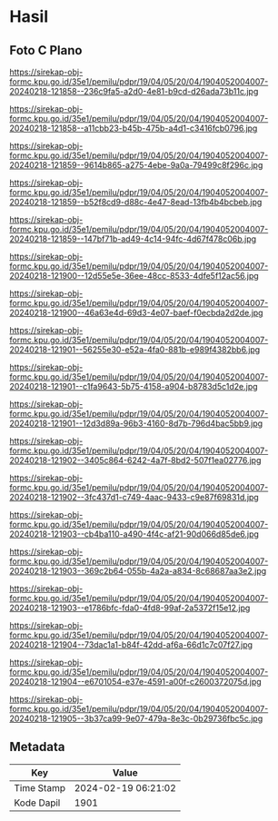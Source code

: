 # Hasil

## Foto C Plano

https://sirekap-obj-formc.kpu.go.id/35e1/pemilu/pdpr/19/04/05/20/04/1904052004007-20240218-121858--236c9fa5-a2d0-4e81-b9cd-d26ada73b11c.jpg

https://sirekap-obj-formc.kpu.go.id/35e1/pemilu/pdpr/19/04/05/20/04/1904052004007-20240218-121858--a11cbb23-b45b-475b-a4d1-c3416fcb0796.jpg

https://sirekap-obj-formc.kpu.go.id/35e1/pemilu/pdpr/19/04/05/20/04/1904052004007-20240218-121859--9614b865-a275-4ebe-9a0a-79499c8f296c.jpg

https://sirekap-obj-formc.kpu.go.id/35e1/pemilu/pdpr/19/04/05/20/04/1904052004007-20240218-121859--b52f8cd9-d88c-4e47-8ead-13fb4b4bcbeb.jpg

https://sirekap-obj-formc.kpu.go.id/35e1/pemilu/pdpr/19/04/05/20/04/1904052004007-20240218-121859--147bf71b-ad49-4c14-94fc-4d67f478c06b.jpg

https://sirekap-obj-formc.kpu.go.id/35e1/pemilu/pdpr/19/04/05/20/04/1904052004007-20240218-121900--12d55e5e-36ee-48cc-8533-4dfe5f12ac56.jpg

https://sirekap-obj-formc.kpu.go.id/35e1/pemilu/pdpr/19/04/05/20/04/1904052004007-20240218-121900--46a63e4d-69d3-4e07-baef-f0ecbda2d2de.jpg

https://sirekap-obj-formc.kpu.go.id/35e1/pemilu/pdpr/19/04/05/20/04/1904052004007-20240218-121901--56255e30-e52a-4fa0-881b-e989f4382bb6.jpg

https://sirekap-obj-formc.kpu.go.id/35e1/pemilu/pdpr/19/04/05/20/04/1904052004007-20240218-121901--c1fa9643-5b75-4158-a904-b8783d5c1d2e.jpg

https://sirekap-obj-formc.kpu.go.id/35e1/pemilu/pdpr/19/04/05/20/04/1904052004007-20240218-121901--12d3d89a-96b3-4160-8d7b-796d4bac5bb9.jpg

https://sirekap-obj-formc.kpu.go.id/35e1/pemilu/pdpr/19/04/05/20/04/1904052004007-20240218-121902--3405c864-6242-4a7f-8bd2-507f1ea02776.jpg

https://sirekap-obj-formc.kpu.go.id/35e1/pemilu/pdpr/19/04/05/20/04/1904052004007-20240218-121902--3fc437d1-c749-4aac-9433-c9e87f69831d.jpg

https://sirekap-obj-formc.kpu.go.id/35e1/pemilu/pdpr/19/04/05/20/04/1904052004007-20240218-121903--cb4ba110-a490-4f4c-af21-90d066d85de6.jpg

https://sirekap-obj-formc.kpu.go.id/35e1/pemilu/pdpr/19/04/05/20/04/1904052004007-20240218-121903--369c2b64-055b-4a2a-a834-8c68687aa3e2.jpg

https://sirekap-obj-formc.kpu.go.id/35e1/pemilu/pdpr/19/04/05/20/04/1904052004007-20240218-121903--e1786bfc-fda0-4fd8-99af-2a5372f15e12.jpg

https://sirekap-obj-formc.kpu.go.id/35e1/pemilu/pdpr/19/04/05/20/04/1904052004007-20240218-121904--73dac1a1-b84f-42dd-af6a-66d1c7c07f27.jpg

https://sirekap-obj-formc.kpu.go.id/35e1/pemilu/pdpr/19/04/05/20/04/1904052004007-20240218-121904--e6701054-e37e-4591-a00f-c2600372075d.jpg

https://sirekap-obj-formc.kpu.go.id/35e1/pemilu/pdpr/19/04/05/20/04/1904052004007-20240218-121905--3b37ca99-9e07-479a-8e3c-0b29736fbc5c.jpg


## Metadata

| Key        | Value               |
| ---------- | ------------------- |
| Time Stamp | 2024-02-19 06:21:02 |
| Kode Dapil | 1901                |



